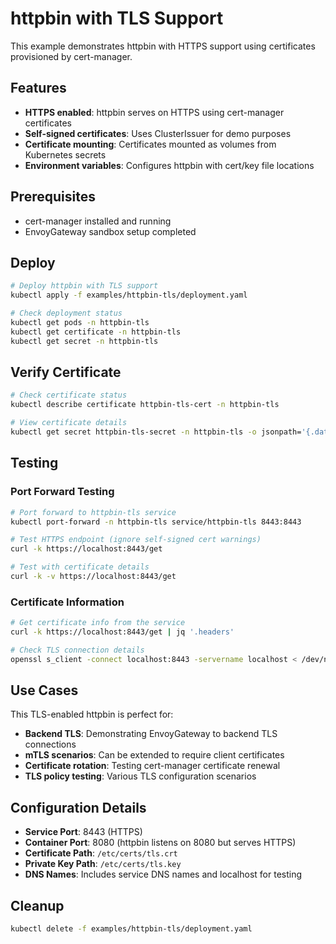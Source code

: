 # httpbin with TLS Support

This example demonstrates httpbin with HTTPS support using certificates provisioned by cert-manager.

## Features

- **HTTPS enabled**: httpbin serves on HTTPS using cert-manager certificates
- **Self-signed certificates**: Uses ClusterIssuer for demo purposes
- **Certificate mounting**: Certificates mounted as volumes from Kubernetes secrets
- **Environment variables**: Configures httpbin with cert/key file locations

## Prerequisites

- cert-manager installed and running
- EnvoyGateway sandbox setup completed

## Deploy

```bash
# Deploy httpbin with TLS support
kubectl apply -f examples/httpbin-tls/deployment.yaml

# Check deployment status
kubectl get pods -n httpbin-tls
kubectl get certificate -n httpbin-tls
kubectl get secret -n httpbin-tls
```

## Verify Certificate

```bash
# Check certificate status
kubectl describe certificate httpbin-tls-cert -n httpbin-tls

# View certificate details
kubectl get secret httpbin-tls-secret -n httpbin-tls -o jsonpath='{.data.tls\.crt}' | base64 -d | openssl x509 -text -noout
```

## Testing

### Port Forward Testing
```bash
# Port forward to httpbin-tls service
kubectl port-forward -n httpbin-tls service/httpbin-tls 8443:8443

# Test HTTPS endpoint (ignore self-signed cert warnings)
curl -k https://localhost:8443/get

# Test with certificate details
curl -k -v https://localhost:8443/get
```

### Certificate Information
```bash
# Get certificate info from the service
curl -k https://localhost:8443/get | jq '.headers'

# Check TLS connection details
openssl s_client -connect localhost:8443 -servername localhost < /dev/null
```

## Use Cases

This TLS-enabled httpbin is perfect for:

- **Backend TLS**: Demonstrating EnvoyGateway to backend TLS connections
- **mTLS scenarios**: Can be extended to require client certificates
- **Certificate rotation**: Testing cert-manager certificate renewal
- **TLS policy testing**: Various TLS configuration scenarios

## Configuration Details

- **Service Port**: 8443 (HTTPS)
- **Container Port**: 8080 (httpbin listens on 8080 but serves HTTPS)
- **Certificate Path**: `/etc/certs/tls.crt`
- **Private Key Path**: `/etc/certs/tls.key`
- **DNS Names**: Includes service DNS names and localhost for testing

## Cleanup

```bash
kubectl delete -f examples/httpbin-tls/deployment.yaml
```